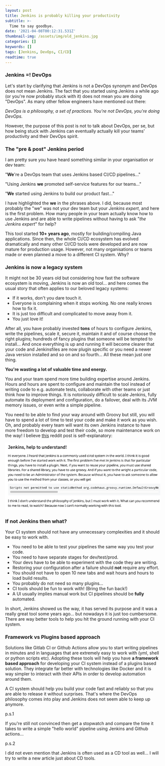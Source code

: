 ```yaml
---
layout: post
title: Jenkins is probably killing your productivity
subtitle: >-
  Time to say goodbye.
date: '2021-04-08T00:12:31.531Z'
thumbnail-img: /assets/img/old_jenkins.jpg
categories: []
keywords: []
tags: [Jenkins, DevOps, CI/CD]
readtime: true
---
```


### Jenkins =! DevOps

Let's start by clarifying that Jenkins is not a DevOps synonym and DevOps does not mean Jenkins. The fact that you started using Jenkins a while ago (or you're now probably stuck with it) does not mean you are doing "DevOps". As many other fellow engineers have mentioned out there:

*DevOps is a philosophy, a set of practices. You're not DevOps, you're doing DevOps.*

However, the purpose of this post is not to talk about DevOps, per se, but how being stuck with Jenkins can eventually actually kill your teams' productivity and their DevOps spirit.

### The "pre & post" Jenkins period

I am pretty sure you have heard something similar in your organisation or dev team:

"**We**'re a DevOps team that uses Jenkins based CI/CD pipelines..."

"Using Jenkins **we** promoted self-service features for our teams..."

"**We** started using Jenkins to build our product fast..."


I have highlighted the **we** in the phrases above. I did, because most probably the "we" was not your dev team but your *Jenkins expert*, and here is the first problem. How many people in your team actually know how to use Jenkins and are able to write pipelines without having to ask "*the Jenkins expert*" for help?

This tool started **10+ years ago**, mostly for building/compiling Java applications. Since then, the whole CI/CD ecosystem has evolved dramatically and many other CI/CD tools were developed and are now mature for production usage. However, not many organisations or teams made or even planned a move to a different CI system. Why?

### Jenkins is now a legacy system

It might not be 30 years old but considering how fast the software ecosystem is moving, Jenkins is now an old tool... and here comes the usual story that often applies to our beloved legacy systems:

- If it works, don't you dare touch it.
- Everyone is complaining when it stops working. No one really knows how to fix it.
- It is just too difficult and complicated to move away from it.
- You just love it!


After all, you have probably invested **tons** of hours to configure Jenkins, write the pipelines, scale it, secure it, maintain it and of course choose the right plugins; hundreds of fancy plugins that someone will be tempted to install... And once everything is up and running it will become clearer that your code and Jenkinsfiles are now plugin specific or you need a newer Java version installed and so on and so fourth... All these mean just one thing.

**You're wasting a lot of valuable time and energy.**

You and your team spend more time building expertise around Jenkins. Hours and hours are spent to configure and maintain the tool instead of writing code to e.g. automate tests, collaborate with other teams or just think how to improve things. It is notoriously difficult to scale Jenkins, fully automate its deployment and configuration, do a failover, deal with its JVM memory issues, or even write a simple pipeline.

You need to be able to find your way around with Groovy but still, you will have to spend a lot of time to test your code and make it work as you wish. Oh, and probably every team will want its own Jenkins instance to have more freedom to develop and test their code, so more maintenance work on the way! I believe [this](https://www.reddit.com/r/devops/comments/jgodgb/jenkins_help_to_understand) reddit post is self-explanatory:

<p align="center">
  <img src="/assets/img/jenkins_complexity.png" alt="https://www.reddit.com/r/devops/comments/jgodgb/jenkins_help_to_understand">
</p>


### If not Jenkins then what?

 Your CI system should not have any unnecessary complexities and it should be easy to work with.

* You need to be able to test your pipelines the same way you test your code.
* You need to have separate stages for dev/test/prod.
* Your devs have to be able to experiment with the code they are writing.
* Restoring your configuration after a failure should **not** require any effort.
* You should not have to open 10 new tabs and wait hours and hours to load build results.
* You probably do not need so many plugins...
* CI tools should be fun to work with! (Bring the fun back!)
* A UI usually implies manual work but CI pipelines should be **fully** automated.

In short, Jenkins showed us the way, it has served its purpose and it was a really great tool some years ago... but nowadays it is just too cumbersome. There are way better tools to help you hit the ground running with your CI system.

### Framework vs Plugins based approach

Solutions like Gitlab CI or Github Actions allow you to start writing pipelines in minutes and in languages that are extremely easy to work with (yml, shell or python scripts etc). Adopting these tools will help you have **a framework based approach** for developing your CI system instead of a plugins based solution. They integrate far better with technologies like Docker and it is way simpler to interact with their APIs in order to develop automation around them.

A CI system should help you build your code fast and reliably so that you are able to release it without surprises. That's where the DevOps philosophy comes into play and Jenkins does not seem able to keep up anymore.

p.s.1

If you're still not convinced then get a stopwatch and compare the time it takes to write a simple "hello world" pipeline using Jenkins and Github actions...

p.s.2

I did not even mention that Jenkins is often used as a CD tool as well... I will try to write a new article just about CD tools.